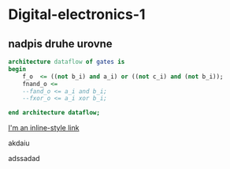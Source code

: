 # Digital-electronics-1

## nadpis druhe urovne



```vhdl
architecture dataflow of gates is
begin
    f_o  <= ((not b_i) and a_i) or ((not c_i) and (not b_i));
    fnand_o <=  
    --fand_o <= a_i and b_i;
    --fxor_o <= a_i xor b_i;

end architecture dataflow;
```

[I'm an inline-style link](https://www.google.com)






akdaiu


adssadad
   
